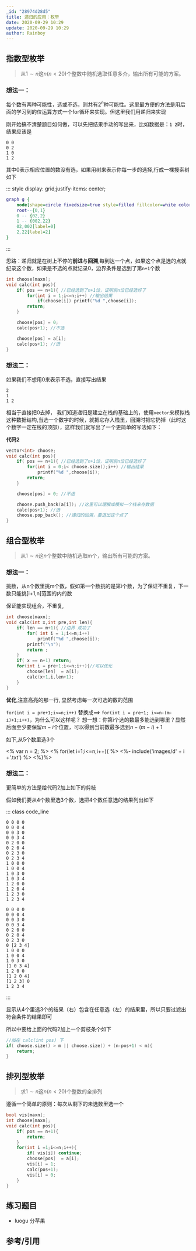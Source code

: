 ```yaml
---
_id: "28974d28d5"
title: 递归的应用：枚举
date: 2020-09-29 10:29
update: 2020-09-29 10:29
author: Rainboy
---
```


<script setup>
import gallery from 'COM/gallery.vue'
</script>


## 指数型枚举

> 从$1 \sim n$这$n(n<20)$个整数中随机选取任意多介，输出所有可能的方案。

### 想法一：

每个数有两种可能性，选或不选，则共有$2^n$种可能性。这里最方便的方法是用后面的学习到的位运算方式一个for循环来实现。但这里我们用递归来实现

刚开始搞不清楚题目如何做，可以先把结果手动的写出来，比如数据是：`1 2`时，结果应该是

```
0 0
0 2
1 0
1 2
```

其中0表示相应位置的数没有选，如果用树来表示你每一步的选择,行成一棵搜索树如下


::: style display: grid;justify-items: center;

``` dot
graph g {
    node[shape=circle fixedsize=true style=filled fillcolor=white colorscheme=accent8 ];
    root--{0,1}
    0 -- {02,2}
    1 -- {002,22}
    02,002[label=0]
    2,22[label=2]
}
```
:::

思路：递归就是在树上不停的**前进**与**回溯**,每到达一个点，如果这个点是选的点就纪录这个数，如果是不选的点就记录0，边界条件是选到了第`n+1`个数
```c
int choose[maxn];
void calc(int pos){
    if( pos == n+1){ //已经选到了n+1位，证明前n位已经选好了
        for(int i = 1;i<=n;i++) //输出结果
            if(choose[i]) printf("%d ",choose[i]);
        return;
    }

    choose[pos] = 0;
    calc(pos+1); //不选

    choose[pos] = a[i];
    calc(pos+1); //选
}
```

### 想法二：

如果我们不想用0来表示不选，直接写出结果

```
2
1
1 2
```
相当于直接把0去掉， 我们知道递归是建立在栈的基础上的，使用`vector`来模拟栈这种数据结构,当选一个数字的时候，就把它存入栈里，回溯时把它扔掉（此时这个数字一定在栈的顶部），这样我们就写出了一个更简单的写法如下：

**代码2**

```c
vector<int> choose;
void calc(int pos){
    if( pos == n+1){ //已经选到了n+1位，证明前n位已经选好了
        for(int i = 0;i< choose.size();i++) //输出结果
            printf("%d ",choose[i]);
        return;
    }

    choose[pos] = 0; //不选

    choose.push_back(a[i]); //这里可以理解成模拟一个栈来存数据
    calc(pos+1); //选
    choose.pop_back(); //递归的回溯，要退出这个点了
}
```

## 组合型枚举


> 从$1 \sim n$这$n$个整数中随机选取m个，输出所有可能的方案。

### 想法一：

挑数，从n个数里挑m个数，假如第一个数挑的是第i个数，为了保证不重复，下一数只能挑[i+1,n]范围的内的数


保证能实现组合，不重复,


```cpp {10}
int choose[maxn];
void calc(int x,int pre,int len){
    if( len == m+1){ //边界 成功了
        for( int i = 1;i<=m;i++)
            printf("%d ",choose[i]);
        printf("\n");
        return ;
    }
    if( x == n+1) return;
    for(int i = pre+1;i<=n;i++){//可以优化
        choose[len]  = a[i];
        calc(x+1,i,len+1);
    }
}
```

**优化**,注意高亮的那一行, 显然考虑每一次可选的数的范围

`for(int i = pre+1;i<=n;i++)`
    替换成==>
    `for(int i = pre+1; i<=n-(m-i)+1;i++)`，为什么可以这样呢？
想一想：你第i个选的数最多能选到哪里？显然后面至少要保留$m-i$个位置，可以得到当前数最多选到$n-(m-i)+1$



如下,从5个数里选3个

<gallery title="第i个数最多选到n-(m-i)+1" :width="600">
    
<% var n = 2; %>
<% for(let i=1;i<=n;i++){ %>
<%- include('images/d' + i +'.txt') %>
<%}%>

<template v-slot:log>
<% for(let i=1;i<=n;i++){ %>
<%- include('images/log' + i +'.txt') %>
<%}%>
</template>

    
</gallery>


### 想法二：

更简单的方法是给代码2加上如下的剪枝


假如我们要从4个数里选3个数，选把4个数任意选的结果列出如下

::: class code_line

```plaintext
0 0 0 0
0 0 0 4
0 0 3 0
0 0 3 4
0 2 0 0
0 2 0 4
0 2 3 0
0 2 3 4
1 0 0 0
1 0 0 4
1 0 3 0
1 0 3 4
1 2 0 0
1 2 0 4
1 2 3 0
1 2 3 4
```

```plaintext
0 0 0 0
0 0 0 4
0 0 3 0
0 0 3 4
0 2 0 0
0 2 0 4
0 2 3 0
0 [2 3 4]
1 0 0 0
1 0 0 4
1 0 3 0
[1 0 3 4]
1 2 0 0
[1 2 0 4]
[1 2 3] 0
1 2 3 4
```
:::

显示从4个里选3个的结果（右）包含在任意选（左）的结果里，所以只要过滤出符合条件的结果即可

所以中要给上面的代码2加上一个剪枝条个如下

```c
//加在 calc(int pos) 下
if( choose.size() > m || choose.size() + (n-pos+1) < m){
    return;
}
```



## 排列型枚举

> 求$1 \sim n$这$n(n<20)$个整数的全排列

遵循一个简单的原则：每次从剩下的未选数里选一个

```c
bool vis[maxn];
int choose[maxn];
void calc(int pos){
    if( pos == n+1){
        return;
    }
    for(int i =1;i<=n;i++){
        if( vis[i]) continue;
        choose[pos]  = a[i];
        vis[i] = 1;
        calc(pos+1);
        vis[i] = 0;
    }
}
```

## 练习题目

 - luogu 分苹果

## 参考/引用
